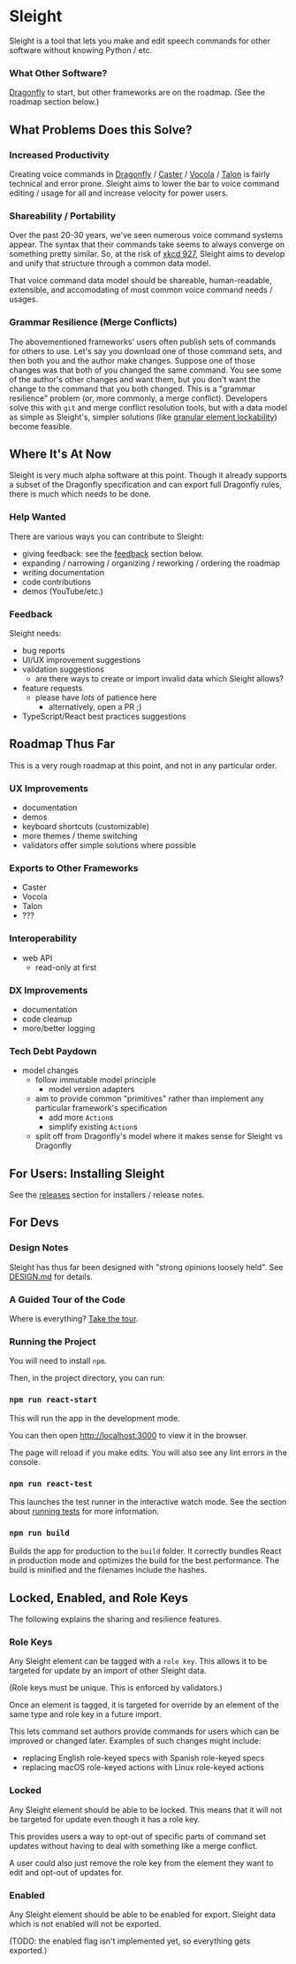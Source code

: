 # Sleight

Sleight is a tool that lets you make and edit speech commands for other software without knowing Python / etc.

### What Other Software?

[Dragonfly](https://dragonfly2.readthedocs.io) to start, but other frameworks are on the roadmap. (See the roadmap section below.)

## What Problems Does this Solve?

### Increased Productivity

Creating voice commands in [Dragonfly](https://dragonfly2.readthedocs.io) / [Caster](https://caster.readthedocs.io) / [Vocola](http://vocola.net/v2) / [Talon](https://talonvoice.com) is fairly technical and error prone. Sleight aims to lower the bar to voice command editing / usage for all and increase velocity for power users.

### Shareability / Portability

Over the past 20-30 years, we've seen numerous voice command systems appear. The syntax that their commands take seems to always converge on something pretty similar. So, at the risk of [xkcd 927](https://xkcd.com/927), Sleight aims to develop and unify that structure through a common data model.

That voice command data model should be shareable, human-readable, extensible, and accomodating of most common voice command needs / usages.

### Grammar Resilience (Merge Conflicts)

The abovementioned frameworks' users often publish sets of commands for others to use. Let's say you download one of those command sets, and then both you and the author make changes. Suppose one of those changes was that both of you changed the same command. You see some of the author's other changes and want them, but you don't want the change to the command that you both changed. This is a "grammar resilience" problem (or, more commonly, a merge conflict). Developers solve this with `git` and merge conflict resolution tools, but with a data model as simple as Sleight's, simpler solutions (like [granular element lockability](#locked-enabled-and-role-keys)) become feasible.

## Where It's At Now

Sleight is very much alpha software at this point. Though it already supports a subset of the Dragonfly specification and can export full Dragonfly rules, there is much which needs to be done.

### Help Wanted

There are various ways you can contribute to Sleight:

- giving feedback: see the [feedback](#feedback) section below.
- expanding / narrowing / organizing / reworking / ordering the roadmap
- writing documentation
- code contributions
- demos (YouTube/etc.)

### Feedback

Sleight needs:

- bug reports
- UI/UX improvement suggestions
- validation suggestions
  - are there ways to create or import invalid data which Sleight allows?
- feature requests
  - please have _lots_ of patience here
    - alternatively, open a PR ;)
- TypeScript/React best practices suggestions

## Roadmap Thus Far

This is a very rough roadmap at this point, and not in any particular order.

### UX Improvements

- documentation
- demos
- keyboard shortcuts (customizable)
- more themes / theme switching
- validators offer simple solutions where possible

### Exports to Other Frameworks

- Caster
- Vocola
- Talon
- ???

### Interoperability

- web API
  - read-only at first

### DX Improvements

- documentation
- code cleanup
- more/better logging

### Tech Debt Paydown

- model changes
  - follow immutable model principle
    - model version adapters
  - aim to provide common "primitives" rather than implement any particular framework's specification
    - add more `Action`s
    - simplify existing `Action`s
  - split off from Dragonfly's model where it makes sense for Sleight vs Dragonfly

## For Users: Installing Sleight

See the [releases](#todo-link-this) section for installers / release notes.

## For Devs

### Design Notes

Sleight has thus far been designed with "strong opinions loosely held". See [DESIGN.md](DESIGN.md) for details.

### A Guided Tour of the Code

Where is everything? [Take the tour](CODE_TOUR.md).

### Running the Project

You will need to install `npm`.

Then, in the project directory, you can run:

### `npm run react-start`

This will run the app in the development mode.

You can then open [http://localhost:3000](http://localhost:3000) to view it in the browser.

The page will reload if you make edits.
You will also see any lint errors in the console.

### `npm run react-test`

This launches the test runner in the interactive watch mode.
See the section about [running tests](https://facebook.github.io/create-react-app/docs/running-tests) for more information.

### `npm run build`

Builds the app for production to the `build` folder.
It correctly bundles React in production mode and optimizes the build for the best performance. The build is minified and the filenames include the hashes.

## Locked, Enabled, and Role Keys

The following explains the sharing and resilience features.

### Role Keys

Any Sleight element can be tagged with a `role key`. This allows it to be targeted for update by an import of other Sleight data.

(Role keys must be unique. This is enforced by validators.)

Once an element is tagged, it is targeted for override by an element of the same type and role key in a future import.

This lets command set authors provide commands for users which can be improved or changed later. Examples of such changes might include:

- replacing English role-keyed specs with Spanish role-keyed specs
- replacing macOS role-keyed actions with Linux role-keyed actions

### Locked

Any Sleight element should be able to be locked. This means that it will not be targeted for update even though it has a role key.

This provides users a way to opt-out of specific parts of command set updates without having to deal with something like a merge conflict.

A user could also just remove the role key from the element they want to edit and opt-out of updates for.

### Enabled

Any Sleight element should be able to be enabled for export. Sleight data which is not enabled will not be exported.

(TODO: the enabled flag isn't implemented yet, so everything gets exported.)
